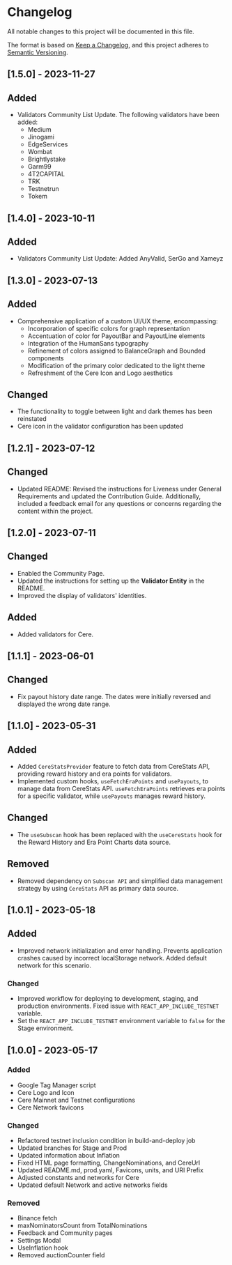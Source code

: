 # Changelog

All notable changes to this project will be documented in this file.

The format is based on [Keep a Changelog](https://keepachangelog.com/en/1.0.0/),
and this project adheres to [Semantic Versioning](https://semver.org/spec/v2.0.0.html).

## [1.5.0] - 2023-11-27

## Added

- Validators Community List Update. The following validators have been added: 
  - Medium
  - Jinogami
  - EdgeServices
  - Wombat 
  - Brightlystake 
  - Garm99
  - 4T2CAPITAL
  - TRK
  - Testnetrun
  - Tokem


## [1.4.0] - 2023-10-11

## Added

- Validators Community List Update: Added AnyValid, SerGo and Xameyz

## [1.3.0] - 2023-07-13

## Added

- Comprehensive application of a custom UI/UX theme, encompassing:
    - Incorporation of specific colors for graph representation
    - Accentuation of color for PayoutBar and PayoutLine elements
    - Integration of the HumanSans typography
    - Refinement of colors assigned to BalanceGraph and Bounded components
    - Modification of the primary color dedicated to the light theme
    - Refreshment of the Cere Icon and Logo aesthetics

## Changed

- The functionality to toggle between light and dark themes has been reinstated
- Cere icon in the validator configuration has been updated

## [1.2.1] - 2023-07-12

## Changed

- Updated README: Revised the instructions for Liveness under General Requirements and updated the Contribution Guide.
  Additionally, included a feedback email for any questions or concerns regarding the content within the project.

## [1.2.0] - 2023-07-11

## Changed

- Enabled the Community Page.
- Updated the instructions for setting up the **Validator Entity** in the README.
- Improved the display of validators' identities.

## Added

- Added validators for Cere.

## [1.1.1] - 2023-06-01

## Changed

- Fix payout history date range. The dates were initially reversed and displayed the wrong date range.

## [1.1.0] - 2023-05-31

## Added

- Added `CereStatsProvider` feature to fetch data from CereStats API, providing reward history and era points for
  validators.
- Implemented custom hooks, `useFetchEraPoints` and `usePayouts`, to manage data from CereStats API. `useFetchEraPoints`
  retrieves era points for a specific validator, while `usePayouts` manages reward history.

## Changed

- The `useSubscan` hook has been replaced with the `useCereStats` hook for the Reward History and Era Point Charts data
  source.

## Removed

- Removed dependency on `Subscan API` and simplified data management strategy by using `CereStats` API as primary data
  source.

## [1.0.1] - 2023-05-18

## Added

- Improved network initialization and error handling. Prevents application crashes caused by incorrect localStorage
  network. Added default network for this scenario.

### Changed

- Improved workflow for deploying to development, staging, and production environments. Fixed issue
  with `REACT_APP_INCLUDE_TESTNET` variable.
- Set the `REACT_APP_INCLUDE_TESTNET` environment variable to `false` for the Stage environment.

## [1.0.0] - 2023-05-17

### Added

- Google Tag Manager script
- Cere Logo and Icon
- Cere Mainnet and Testnet configurations
- Cere Network favicons

### Changed

- Refactored testnet inclusion condition in build-and-deploy job
- Updated branches for Stage and Prod
- Updated information about Inflation
- Fixed HTML page formatting, ChangeNominations, and CereUrl
- Updated README.md, prod.yaml, Favicons, units, and URI Prefix
- Adjusted constants and networks for Cere
- Updated default Network and active networks fields

### Removed

- Binance fetch
- maxNominatorsCount from TotalNominations
- Feedback and Community pages
- Settings Modal
- UseInflation hook
- Removed auctionCounter field
